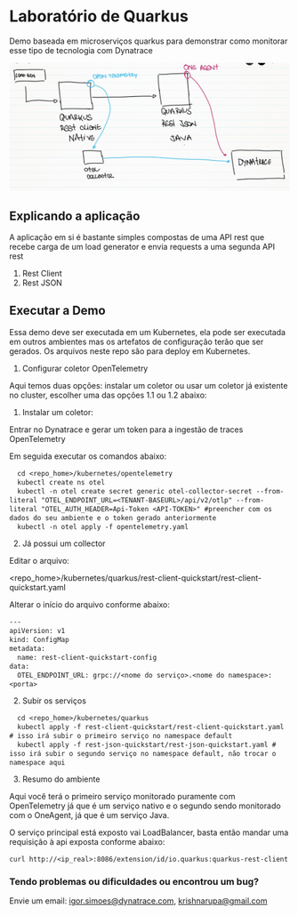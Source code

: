 # Laboratório de Quarkus

Demo baseada em microserviços quarkus para demonstrar como monitorar esse tipo de tecnologia com Dynatrace

![Architecture](https://github.com/aborigene/quarkus-otel-dynatrace/blob/main/images/arquitetura.jpeg)

## Explicando a aplicação

A aplicação em si é bastante simples compostas de uma API rest que recebe carga de um load generator e envia requests a uma segunda API rest

1. Rest Client
2. Rest JSON

## Executar a Demo

Essa demo deve ser executada em um Kubernetes, ela pode ser executada em outros ambientes mas os artefatos de configuração terão que ser gerados. Os arquivos neste repo são para deploy em Kubernetes.

1. Configurar coletor OpenTelemetry

Aqui temos duas opções: instalar um coletor ou usar um coletor já existente no cluster, escolher uma das opções 1.1 ou 1.2 abaixo:

  1. Instalar um coletor:

Entrar no Dynatrace e gerar um token para a ingestão de traces OpenTelemetry

Em seguida executar os comandos abaixo:

```
  cd <repo_home>/kubernetes/opentelemetry
  kubectl create ns otel
  kubectl -n otel create secret generic otel-collector-secret --from-literal "OTEL_ENDPOINT_URL=<TENANT-BASEURL>/api/v2/otlp" --from-literal "OTEL_AUTH_HEADER=Api-Token <API-TOKEN>" #preencher com os dados do seu ambiente e o token gerado anteriormente
  kubectl -n otel apply -f opentelemetry.yaml
```

  2. Já possui um collector

Editar o arquivo:

  <repo_home>/kubernetes/quarkus/rest-client-quickstart/rest-client-quickstart.yaml

Alterar o início do arquivo conforme abaixo:

```
---
apiVersion: v1
kind: ConfigMap
metadata:
  name: rest-client-quickstart-config
data:
  OTEL_ENDPOINT_URL: grpc://<nome do serviço>.<nome do namespace>:<porta>
```

2. Subir os serviços

```
  cd <repo_home>/kubernetes/quarkus
  kubectl apply -f rest-client-quickstart/rest-client-quickstart.yaml # isso irá subir o primeiro serviço no namespace default
  kubectl apply -f rest-json-quickstart/rest-json-quickstart.yaml # isso irá subir o segundo serviço no namespace default, não trocar o namespace aqui
```

3. Resumo do ambiente

Aqui você terá o primeiro serviço monitorado puramente com OpenTelemetry já que é um serviço nativo e o segundo sendo monitorado com o OneAgent, já que é um serviço Java.

O serviço principal está exposto vai LoadBalancer, basta então mandar uma requisição à api exposta conforme abaixo:

```
curl http://<ip_real>:8086/extension/id/io.quarkus:quarkus-rest-client
```

### Tendo problemas ou dificuldades ou encontrou um bug?

Envie um email: [igor.simoes@dynatrace.com](mailto:igor.simoes@dynatrace.com), [krishnarupa@gmail.com](mailto:krishnarupa@gmail.com)
